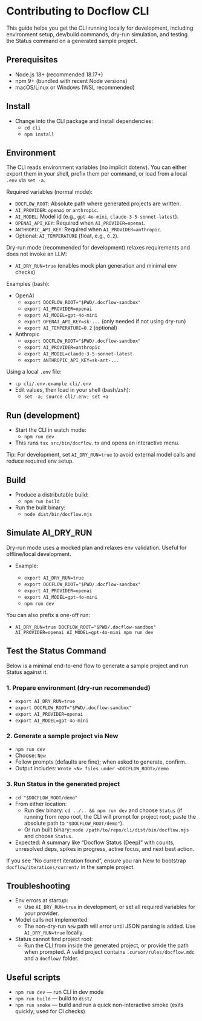 # Contributing to Docflow CLI

This guide helps you get the CLI running locally for development, including environment setup, dev/build commands, dry-run simulation, and testing the Status command on a generated sample project.

## Prerequisites

- Node.js 18+ (recommended 18.17+)
- npm 9+ (bundled with recent Node versions)
- macOS/Linux or Windows (WSL recommended)

## Install

- Change into the CLI package and install dependencies:
  - `cd cli`
  - `npm install`

## Environment

The CLI reads environment variables (no implicit dotenv). You can either export them in your shell, prefix them per command, or load from a local `.env` via `set -a`.

Required variables (normal mode):

- `DOCFLOW_ROOT`: Absolute path where generated projects are written.
- `AI_PROVIDER`: `openai` or `anthropic`.
- `AI_MODEL`: Model id (e.g., `gpt-4o-mini`, `claude-3-5-sonnet-latest`).
- `OPENAI_API_KEY`: Required when `AI_PROVIDER=openai`.
- `ANTHROPIC_API_KEY`: Required when `AI_PROVIDER=anthropic`.
- Optional: `AI_TEMPERATURE` (float, e.g., `0.2`).

Dry-run mode (recommended for development) relaxes requirements and does not invoke an LLM:

- `AI_DRY_RUN=true` (enables mock plan generation and minimal env checks)

Examples (bash):

- OpenAI
  - `export DOCFLOW_ROOT="$PWD/.docflow-sandbox"`
  - `export AI_PROVIDER=openai`
  - `export AI_MODEL=gpt-4o-mini`
  - `export OPENAI_API_KEY=sk-...` (only needed if not using dry-run)
  - `export AI_TEMPERATURE=0.2` (optional)
- Anthropic
  - `export DOCFLOW_ROOT="$PWD/.docflow-sandbox"`
  - `export AI_PROVIDER=anthropic`
  - `export AI_MODEL=claude-3-5-sonnet-latest`
  - `export ANTHROPIC_API_KEY=sk-ant-...`

Using a local `.env` file:

- `cp cli/.env.example cli/.env`
- Edit values, then load in your shell (bash/zsh):
  - `set -a; source cli/.env; set +a`

## Run (development)

- Start the CLI in watch mode:
  - `npm run dev`
- This runs `tsx src/bin/docflow.ts` and opens an interactive menu.

Tip: For development, set `AI_DRY_RUN=true` to avoid external model calls and reduce required env setup.

## Build

- Produce a distributable build:
  - `npm run build`
- Run the built binary:
  - `node dist/bin/docflow.mjs`

## Simulate AI_DRY_RUN

Dry-run mode uses a mocked plan and relaxes env validation. Useful for offline/local development.

- Example:

  - `export AI_DRY_RUN=true`
  - `export DOCFLOW_ROOT="$PWD/.docflow-sandbox"`
  - `export AI_PROVIDER=openai`
  - `export AI_MODEL=gpt-4o-mini`
  - `npm run dev`

You can also prefix a one-off run:

- `AI_DRY_RUN=true DOCFLOW_ROOT="$PWD/.docflow-sandbox" AI_PROVIDER=openai AI_MODEL=gpt-4o-mini npm run dev`

## Test the Status Command

Below is a minimal end-to-end flow to generate a sample project and run Status against it.

### 1. Prepare environment (dry-run recommended)

- `export AI_DRY_RUN=true`
- `export DOCFLOW_ROOT="$PWD/.docflow-sandbox"`
- `export AI_PROVIDER=openai`
- `export AI_MODEL=gpt-4o-mini`

### 2. Generate a sample project via New

- `npm run dev`
- Choose: `New`
- Follow prompts (defaults are fine); when asked to generate, confirm.
- Output includes: `Wrote <N> files under <DOCFLOW_ROOT>/demo`

### 3. Run Status in the generated project

- `cd "$DOCFLOW_ROOT/demo"`
- From either location:
  - Run dev binary: `cd ../.. && npm run dev` and choose `Status` (if running from repo root, the CLI will prompt for project root; paste the absolute path to `"$DOCFLOW_ROOT/demo"`).
  - Or run built binary: `node /path/to/repo/cli/dist/bin/docflow.mjs` and choose `Status`.
- Expected: A summary like “Docflow Status (Deep)” with counts, unresolved deps, spikes in progress, active focus, and next best action.

If you see “No current iteration found”, ensure you ran New to bootstrap `docflow/iterations/current/` in the sample project.

## Troubleshooting

- Env errors at startup:
  - Use `AI_DRY_RUN=true` in development, or set all required variables for your provider.
- Model calls not implemented:
  - The non-dry-run `New` path will error until JSON parsing is added. Use `AI_DRY_RUN=true` locally.
- Status cannot find project root:
  - Run the CLI from inside the generated project, or provide the path when prompted. A valid project contains `.cursor/rules/docflow.mdc` and a `docflow/` folder.

## Useful scripts

- `npm run dev` — run CLI in dev mode
- `npm run build` — build to `dist/`
- `npm run smoke` — build and run a quick non-interactive smoke (exits quickly; used for CI checks)